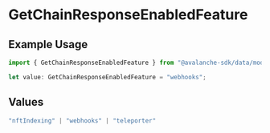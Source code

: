 # GetChainResponseEnabledFeature

## Example Usage

```typescript
import { GetChainResponseEnabledFeature } from "@avalanche-sdk/data/models/components";

let value: GetChainResponseEnabledFeature = "webhooks";
```

## Values

```typescript
"nftIndexing" | "webhooks" | "teleporter"
```